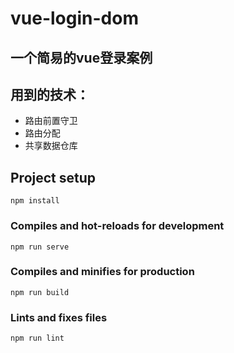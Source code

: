 # vue-login-dom

## 一个简易的vue登录案例

## 用到的技术：
- 路由前置守卫
- 路由分配
- 共享数据仓库

## Project setup
```
npm install
```

### Compiles and hot-reloads for development
```
npm run serve
```

### Compiles and minifies for production
```
npm run build
```

### Lints and fixes files
```
npm run lint
```